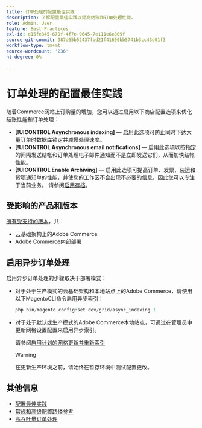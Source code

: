 ```yaml
---
title: 订单处理的配置最佳实践
description: 了解配置最佳实践以提高结账和订单处理性能。
role: Admin, User
feature: Best Practices
exl-id: d15fe845-670f-4f7e-9645-7e111e6e809f
source-git-commit: 987d65b52437fbd21f41600bb5741b3cc43d01f3
workflow-type: tm+mt
source-wordcount: '236'
ht-degree: 0%

---
```


# 订单处理的配置最佳实践

随着Commerce网站上订购量的增加，您可以通过启用以下商店配置选项来优化结账性能和订单处理：

- **[!UICONTROL Asynchronous indexing]** — 启用此选项可防止同时下达大量订单时数据库锁定并减慢处理速度。
- **[!UICONTROL Asynchronous email notifications]** — 启用此选项以按指定的间隔发送结帐和订单处理电子邮件通知而不是立即发送它们，从而加快结帐性能。
- **[!UICONTROL Enable Archiving]** — 启用此选项可提高订单、发票、装运和贷项通知单的性能，并使您的工作区不会出现不必要的信息，因此您可以专注于当前业务。 请参阅[启用存档](https://experienceleague.adobe.com/zh-hans/docs/commerce-admin/stores-sales/order-management/orders/order-archive)。

## 受影响的产品和版本

[所有受支持的版本](../../../release/versions.md)，共：

- 云基础架构上的Adobe Commerce
- Adobe Commerce内部部署

## 启用异步订单处理

启用异步订单处理的步骤取决于部署模式：

- 对于处于生产模式的云基础架构和本地站点上的Adobe Commerce，请使用以下MagentoCLI命令启用异步索引：

  ```php
  php bin/magento config:set dev/grid/async_indexing 1
  ```

- 对于处于默认或生产模式的Adobe Commerce本地站点，可通过在管理员中更新网格设置配置来启用异步索引。

  请参阅[启用计划的网格更新并重新索引](https://experienceleague.adobe.com/docs/commerce-admin/stores-sales/order-management/orders/order-scheduled-operations.html?lang=zh-Hans#enable-scheduled-grid-updates-and-reindexing)

  >[!WARNING]
  >
  >在更新生产环境之前，请始终在暂存环境中测试配置更改。

## 其他信息

- [配置最佳实践](../../../performance/configuration.md)
- [常规和高级配置路径参考](../../../configuration/reference/config-reference-general.md)
- [高吞吐量订单处理](../../../performance/high-throughput-order-processing.md)
